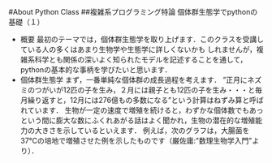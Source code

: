 #About Python Class
##複雑系プログラミング特論 個体群生態学でpythonの基礎（１）
- 概要
最初のテーマでは，個体群生態学を取り上げます．このクラスを受講している人の多くはあまり生物学や生態学に詳しくないかも
しれませんが，複雑系科学とも関係の深いよく知られたモデルを記述することを通して，pythonの基本的な事柄を学びたいと思います．
- 個体群生態学
まず，一番単純な個体群の成長過程を考えます．
”正月にネズミのつがいが12匹の子を生み，２月には親子とも12匹の子を生み・・・と毎月繰り返すと，12月には276億もの多数になる”という計算はねずみ算と呼ばれています．
生物が一定の速度で増殖を続けると，わずかな個体数でもあっという間に膨大な数にふくれあがる話はよく聞かれ，生物の潜在的な増殖能力の大きさを示しているといえます．
例えば，次のグラフは，大腸菌を37℃の培地で増殖させた例を示したものです（巌佐庸:"数理生物学入門"より）．